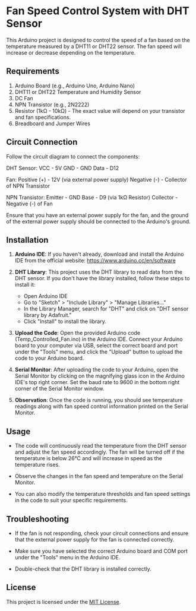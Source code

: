 # Fan Speed Control System with DHT Sensor

This Arduino project is designed to control the speed of a fan based on the temperature measured by a DHT11 or DHT22 sensor. The fan speed will increase or decrease depending on the temperature.

## Requirements

1. Arduino Board (e.g., Arduino Uno, Arduino Nano)
2. DHT11 or DHT22 Temperature and Humidity Sensor
3. DC Fan
4. NPN Transistor (e.g., 2N2222)
5. Resistor (1kΩ - 10kΩ) - The exact value will depend on your transistor and fan specifications.
6. Breadboard and Jumper Wires

## Circuit Connection

Follow the circuit diagram to connect the components:

DHT Sensor:
VCC - 5V
GND - GND
Data - D12

Fan:
Positive (+) - 12V (via external power supply)
Negative (-) - Collector of NPN Transistor

NPN Transistor:
Emitter - GND
Base - D9 (via 1kΩ Resistor)
Collector - Negative (-) of Fan

Ensure that you have an external power supply for the fan, and the ground of the external power supply should be connected to the Arduino's ground.

## Installation

1. **Arduino IDE**: If you haven't already, download and install the Arduino IDE from the official website: https://www.arduino.cc/en/software

2. **DHT Library**: This project uses the DHT library to read data from the DHT sensor. If you don't have the library installed, follow these steps to install it:
   - Open Arduino IDE
   - Go to "Sketch" > "Include Library" > "Manage Libraries..."
   - In the Library Manager, search for "DHT" and click on "DHT sensor library by Adafruit."
   - Click "Install" to install the library.

3. **Upload the Code**: Open the provided Arduino code (Temp_Controlled_Fan.ino) in the Arduino IDE. Connect your Arduino board to your computer via USB, select the correct board and port under the "Tools" menu, and click the "Upload" button to upload the code to your Arduino board.

4. **Serial Monitor**: After uploading the code to your Arduino, open the Serial Monitor by clicking on the magnifying glass icon in the Arduino IDE's top right corner. Set the baud rate to 9600 in the bottom right corner of the Serial Monitor window.

5. **Observation**: Once the code is running, you should see temperature readings along with fan speed control information printed on the Serial Monitor.

## Usage

- The code will continuously read the temperature from the DHT sensor and adjust the fan speed accordingly. The fan will be turned off if the temperature is below 26°C and will increase in speed as the temperature rises.

- Observe the changes in the fan speed and temperature on the Serial Monitor.

- You can also modify the temperature thresholds and fan speed settings in the code to suit your specific requirements.

## Troubleshooting

- If the fan is not responding, check your circuit connections and ensure that the external power supply for the fan is connected correctly.

- Make sure you have selected the correct Arduino board and COM port under the "Tools" menu in the Arduino IDE.

- Double-check that the DHT library is installed correctly.

## License

This project is licensed under the [MIT License](LICENSE).